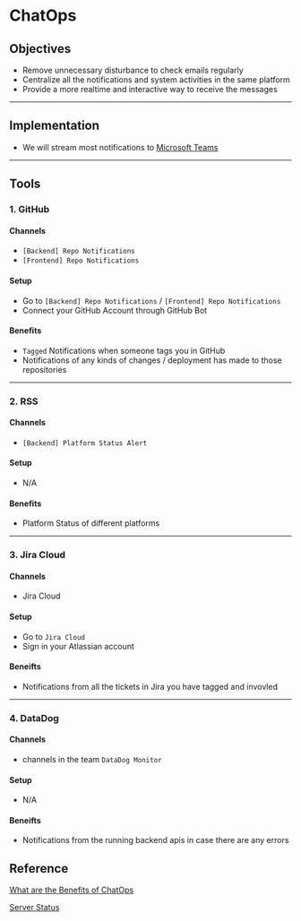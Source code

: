 # ChatOps

## Objectives

- Remove unnecessary disturbance to check emails regularly
- Centralize all the notifications and system activities in the same platform
- Provide a more realtime and interactive way to receive the messages

-------

## Implementation

- We will stream most notifications to [Microsoft Teams](https://www.microsoft.com/en-us/microsoft-teams/group-chat-software)

-------

## Tools

### 1. GitHub
   #### Channels
   - `[Backend] Repo Notifications`
   - `[Frontend] Repo Notifications`

   #### Setup
   - Go to `[Backend] Repo Notifications` / `[Frontend] Repo Notifications`
   - Connect your GitHub Account through GitHub Bot

   #### Benefits
   - `Tagged` Notifications when someone tags you in GitHub
   - Notifications of any kinds of changes / deployment has made to those repositories

-------

### 2. RSS
   #### Channels
   - `[Backend] Platform Status Alert`

   #### Setup
   - N/A

   #### Benefits
   - Platform Status of different platforms
    
-------
### 3. Jira Cloud
   ####  Channels
   - Jira Cloud

   #### Setup
   - Go to `Jira Cloud`
   - Sign in your Atlassian account
    
   #### Beneifts
   - Notifications from all the tickets in Jira you have tagged and invovled

-------
### 4. DataDog
   ####  Channels
   - channels in the team `DataDog Monitor`

   #### Setup
   - N/A
    
   #### Beneifts
   - Notifications from the running backend apis in case there are any errors


## Reference

[What are the Benefits of ChatOps](https://www.ibm.com/cloud/blog/benefits-of-chatops)

[Server Status](serverrss.md)

